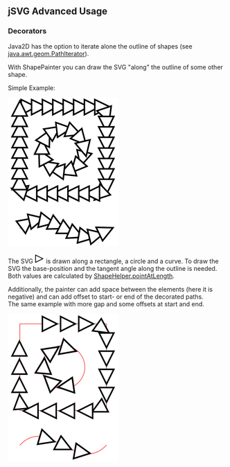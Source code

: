 ## jSVG Advanced Usage

### Decorators

Java2D has the option to iterate alone the outline of shapes (see [java.awt.geom.PathIterator](https://docs.oracle.com/javase%2F7%2Fdocs%2Fapi%2F%2F/java/awt/geom/PathIterator.html)).

With ShapePainter you can draw the SVG "along" the outline of some other shape.

Simple Example:

![decorared.png](decorared.png)

The SVG ![Arrow.svg](Arrow.svg) is drawn along a rectangle, a circle and a curve.
To draw the SVG the base-position and the tangent angle along the outline is needed. Both values are calculated by 
[ShapeHelper.pointAtLength](../src/main/java/com/bw/jtools/svg/ShapeHelper.java).

Additionally, the painter can add space between the elements (here it is negative) and can add
offset to start- or end of the decorated paths.<br>
The same example with more gap and some offsets at start and end.

![decorared_withgap.png](decorared_withgap.png)

